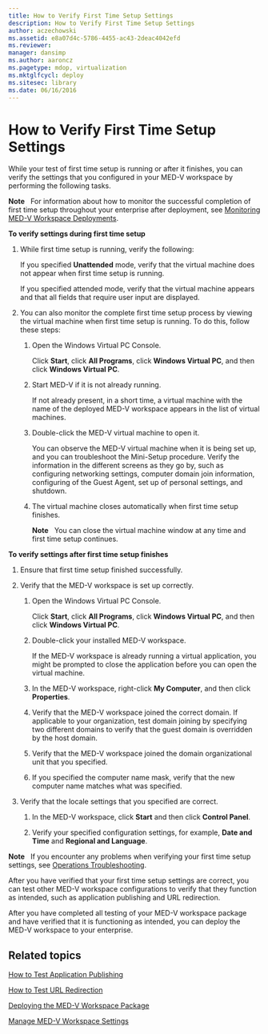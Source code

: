 ```yaml
---
title: How to Verify First Time Setup Settings
description: How to Verify First Time Setup Settings
author: aczechowski
ms.assetid: e8a07d4c-5786-4455-ac43-2deac4042efd
ms.reviewer: 
manager: dansimp
ms.author: aaroncz
ms.pagetype: mdop, virtualization
ms.mktglfcycl: deploy
ms.sitesec: library
ms.date: 06/16/2016
---
```



# How to Verify First Time Setup Settings


While your test of first time setup is running or after it finishes, you can verify the settings that you configured in your MED-V workspace by performing the following tasks.

**Note**  
For information about how to monitor the successful completion of first time setup throughout your enterprise after deployment, see [Monitoring MED-V Workspace Deployments](monitoring-med-v-workspace-deployments.md).

 

**To verify settings during first time setup**

1.  While first time setup is running, verify the following:

    If you specified **Unattended** mode, verify that the virtual machine does not appear when first time setup is running.

    If you specified attended mode, verify that the virtual machine appears and that all fields that require user input are displayed.

2.  You can also monitor the complete first time setup process by viewing the virtual machine when first time setup is running. To do this, follow these steps:

    1.  Open the Windows Virtual PC Console.

        Click **Start**, click **All Programs**, click **Windows Virtual PC**, and then click **Windows Virtual PC**.

    2.  Start MED-V if it is not already running.

        If not already present, in a short time, a virtual machine with the name of the deployed MED-V workspace appears in the list of virtual machines.

    3.  Double-click the MED-V virtual machine to open it.

        You can observe the MED-V virtual machine when it is being set up, and you can troubleshoot the Mini-Setup procedure. Verify the information in the different screens as they go by, such as configuring networking settings, computer domain join information, configuring of the Guest Agent, set up of personal settings, and shutdown.

    4.  The virtual machine closes automatically when first time setup finishes.

        **Note**  
        You can close the virtual machine window at any time and first time setup continues.

         

**To verify settings after first time setup finishes**

1.  Ensure that first time setup finished successfully.

2.  Verify that the MED-V workspace is set up correctly.

    1.  Open the Windows Virtual PC Console.

        Click **Start**, click **All Programs**, click **Windows Virtual PC**, and then click **Windows Virtual PC**.

    2.  Double-click your installed MED-V workspace.

        If the MED-V workspace is already running a virtual application, you might be prompted to close the application before you can open the virtual machine.

    3.  In the MED-V workspace, right-click **My Computer**, and then click **Properties**.

    4.  Verify that the MED-V workspace joined the correct domain. If applicable to your organization, test domain joining by specifying two different domains to verify that the guest domain is overridden by the host domain.

    5.  Verify that the MED-V workspace joined the domain organizational unit that you specified.

    6.  If you specified the computer name mask, verify that the new computer name matches what was specified.

3.  Verify that the locale settings that you specified are correct.

    1.  In the MED-V workspace, click **Start** and then click **Control Panel**.

    2.  Verify your specified configuration settings, for example, **Date and Time** and **Regional and Language**.

**Note**  
If you encounter any problems when verifying your first time setup settings, see [Operations Troubleshooting](operations-troubleshooting-medv2.md).

 

After you have verified that your first time setup settings are correct, you can test other MED-V workspace configurations to verify that they function as intended, such as application publishing and URL redirection.

After you have completed all testing of your MED-V workspace package and have verified that it is functioning as intended, you can deploy the MED-V workspace to your enterprise.

## Related topics


[How to Test Application Publishing](how-to-test-application-publishing.md)

[How to Test URL Redirection](how-to-test-url-redirection.md)

[Deploying the MED-V Workspace Package](deploying-the-med-v-workspace-package.md)

[Manage MED-V Workspace Settings](manage-med-v-workspace-settings.md)

 

 





